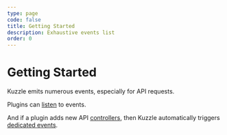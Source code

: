 ```yaml
---
type: page
code: false
title: Getting Started
description: Exhaustive events list
order: 0
---
```


# Getting Started

Kuzzle emits numerous events, especially for API requests.

Plugins can [listen](/core/1/plugins/essentials) to events.

And if a plugin adds new API [controllers](/core/1/plugins/guides/controllers), then Kuzzle automatically triggers [dedicated events](/core/1/plugins/guides/events/plugin-events).
